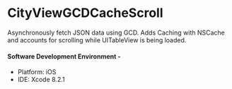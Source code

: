 # CityViewGCDCacheScroll
Asynchronously fetch JSON data using GCD. Adds Caching with NSCache and accounts for scrolling while UITableView is being loaded.

#### Software Development Environment - 
* Platform: iOS
* IDE: Xcode 8.2.1

